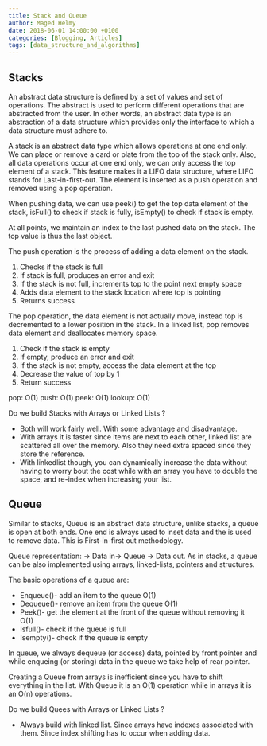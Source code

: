 ```yaml
---
title: Stack and Queue
author: Maged Helmy
date: 2018-06-01 14:00:00 +0100
categories: [Blogging, Articles]
tags: [data_structure_and_algorithms]
---
```


## Stacks

An abstract data structure is defined by a set of values and set of operations. The abstract is used to perform different operations that are abstracted from the user. In other words, an abstract data type is an abstraction of a data structure which provides only the interface to which a data structure must adhere to.

A stack is an abstract data type which allows operations at one end only. We can place or remove a card or plate from the top of the stack only. Also, all data operations occur at one end only, we can only access the top element of a stack.  This feature makes it a LIFO data structure, where LIFO stands for Last-in-first-out.  The element is inserted as a push operation and removed using a pop operation.

When pushing data, we can use peek() to get the top data element of the stack, isFull() to check if stack is fully, isEmpty() to check if stack is empty.

At all points, we maintain an index to the last pushed data on the stack. The top value is thus the last object.

The push operation is the process of adding a data element on the stack.

1)	Checks if the stack is full
2)	If stack is full, produces an error and exit
3)	If the stack is not full, increments top to the point next empty space
4)	Adds data element to the stack location where top is pointing
5)	Returns success

The pop operation, the data element is not actually move, instead top is decremented to a lower position in the stack. In a linked list, pop removes data element and deallocates memory space.

1)	Check if the stack is empty
2)	If empty, produce an error and exit
3)	If the stack is not empty, access the data element at the top
4)	Decrease the value of top by 1
5)	Return success

pop: O(1)
push: O(1)
peek: O(1)
lookup: O(1)

Do we build Stacks with Arrays or Linked Lists ?
- Both will work fairly well. With some advantage and disadvantage.
- With arrays it is faster since items are next to each other, linked list are scattered all over the memory. Also they need extra spaced since they store the reference.
- With linkedlist though, you can dynamically increase the data without having to worry bout the cost while with an array you have to double the space, and re-index when increasing your list. 

## Queue

Similar to stacks, Queue is an abstract data structure, unlike stacks, a queue is open at both ends. One end is always used to inset data and the is used to remove data. This is First-in-first out methodology.

Queue representation: -> Data in-> Queue -> Data out. As in stacks, a queue can be also implemented using arrays, linked-lists, pointers and structures.

The basic operations of a queue are:
-	Enqueue()- add an item to the queue O(1)
-	Dequeue()- remove an item from the queue O(1)
-	Peek()- get the element at the front of the queue without removing it O(1)
-	Isfull()- check if the queue is full
-	Isempty()- check if the queue is empty

In queue, we always dequeue (or access) data, pointed by front pointer and while enqueing (or storing) data in the queue we take help of rear pointer.

Creating a Queue from arrays is inefficient since you have to shift everything in the list. With Queue it is an O(1) operation while in arrays it is an O(n) operations.

Do we build Quees with Arrays or Linked Lists ?
- Always build with linked list. Since arrays have indexes associated with them. Since index shifting has to occur when adding data.
